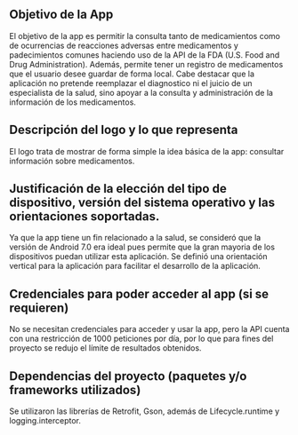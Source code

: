 
## Objetivo de la App

El objetivo de la app es permitir la consulta tanto de medicamientos como de ocurrencias de reacciones adversas entre medicamentos y padecimientos comunes haciendo uso de la API de la FDA (U.S. Food and Drug Administration). Además, permite tener un registro de medicamentos que el usuario desee guardar de forma local.
Cabe destacar que la aplicación no pretende reemplazar el diagnostico ni el juicio de un especialista de la salud, sino apoyar a la consulta y administración de la información de los medicamentos.

## Descripción del logo y lo que representa

El logo trata de mostrar de forma simple la idea básica de la app: consultar información sobre medicamentos.

## Justificación de la elección del tipo de dispositivo, versión del sistema operativo y las orientaciones soportadas.

Ya que la app tiene un fin relacionado a la salud, se consideró que la versión de Android 7.0 era ideal pues permite que la gran mayoria de los dispositivos puedan utilizar esta aplicación. Se definió una orientación vertical para la aplicación para facilitar el desarrollo de la aplicación.

## Credenciales para poder acceder al app (si se requieren)
No se necesitan credenciales para acceder y usar la app, pero la API cuenta con una restricción de 1000 peticiones por día, por lo que para fines del proyecto se redujo el límite de resultados obtenidos.

## Dependencias del proyecto (paquetes y/o frameworks utilizados)
Se utilizaron las librerías de Retrofit, Gson, además de Lifecycle.runtime y logging.interceptor.
